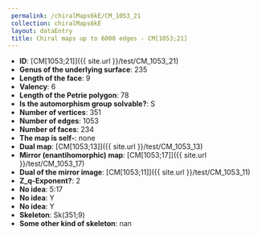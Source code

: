 ```yaml
--- 
 permalink: /chiralMaps6kE/CM_1053_21 
 collection: chiralMaps6kE
 layout: dataEntry
 title: Chiral maps up to 6000 edges - CM[1053;21]
---
```


- **ID**: [CM[1053;21]]({{ site.url }}/test/CM_1053_21)
- **Genus of the underlying surface**: 235
- **Length of the face**: 9
- **Valency**: 6
- **Length of the Petrie polygon**: 78
- **Is the automorphism group solvable?**: S
- **Number of vertices**: 351
- **Number of edges**: 1053
- **Number of faces**: 234
- **The map is self-**: none
- **Dual map**: [CM[1053;13]]({{ site.url }}/test/CM_1053_13)
- **Mirror (enantihomorphic) map**: [CM[1053;17]]({{ site.url }}/test/CM_1053_17)
- **Dual of the mirror image**: [CM[1053;11]]({{ site.url }}/test/CM_1053_11)
- **Z_q-Exponent?**: 2
- **No idea**:  5:17
- **No idea**: Y
- **No idea**: Y
- **Skeleton**: Sk(351;9)
- **Some other kind of skeleton**: nan
